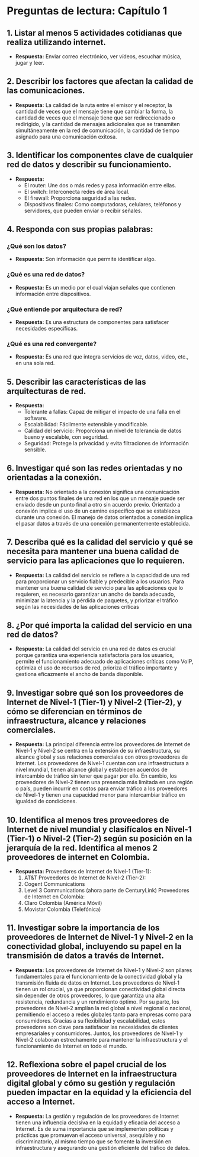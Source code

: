 # Preguntas de lectura: Capítulo 1

## 1. Listar al menos 5 actividades cotidianas que realiza utilizando internet.
   - **Respuesta:** Enviar correo electrónico, ver vídeos, escuchar música, jugar y leer.

## 2. Describir los factores que afectan la calidad de las comunicaciones.
   - **Respuesta:** La calidad de la ruta entre el emisor y el receptor, la cantidad de veces que el mensaje tiene que cambiar la forma, la cantidad de veces que el mensaje tiene que ser redireccionado o redirigido, y la cantidad de mensajes adicionales que se transmiten simultáneamente en la red de comunicación, la cantidad de tiempo asignado para una comunicación exitosa.

## 3. Identificar los componentes clave de cualquier red de datos y describir su funcionamiento.
   - **Respuesta:** 
     - El router: Une dos o más redes y pasa información entre ellas.
     - El switch: Interconecta redes de área local.
     - El firewall: Proporciona seguridad a las redes.
     - Dispositivos finales: Como computadoras, celulares, teléfonos y servidores, que pueden enviar o recibir señales.

## 4. Responda con sus propias palabras:

### ¿Qué son los datos?
   - **Respuesta:** Son información que permite identificar algo.

### ¿Qué es una red de datos?
   - **Respuesta:** Es un medio por el cual viajan señales que contienen información entre dispositivos.

### ¿Qué entiende por arquitectura de red?
   - **Respuesta:** Es una estructura de componentes para satisfacer necesidades específicas.

### ¿Qué es una red convergente?
   - **Respuesta:** Es una red que integra servicios de voz, datos, video, etc., en una sola red.

## 5. Describir las características de las arquitecturas de red.
   - **Respuesta:** 
     - Tolerante a fallas: Capaz de mitigar el impacto de una falla en el software.
     - Escalabilidad: Fácilmente extensible y modificable.
     - Calidad del servicio: Proporciona un nivel de tolerancia de datos bueno y escalable, con seguridad.
     - Seguridad: Protege la privacidad y evita filtraciones de información sensible.

## 6. Investigar qué son las redes orientadas y no orientadas a la conexión.
   - **Respuesta:** No orientado a la conexión significa una comunicación entre dos puntos finales de una red en los que un mensaje puede ser enviado desde un punto final a otro sin acuerdo previo. 
Orientado a conexión implica el uso de un camino específico que se establezca durante una conexión. El manejo de datos orientados a conexión implica el pasar datos a través de una conexión permanentemente establecida.


## 7. Describa qué es la calidad del servicio y qué se necesita para mantener una buena calidad de servicio para las aplicaciones que lo requieren.
   - **Respuesta:** La calidad del servicio se refiere a la capacidad de una red para proporcionar un servicio fiable y predecible a los usuarios. Para mantener una buena calidad de servicio para las aplicaciones que lo requieren, es necesario garantizar un ancho de banda adecuado, minimizar la latencia y la pérdida de paquetes, y priorizar el tráfico según las necesidades de las aplicaciones críticas

## 8. ¿Por qué importa la calidad del servicio en una red de datos?
   - **Respuesta:** La calidad del servicio en una red de datos es crucial porque garantiza una experiencia satisfactoria para los usuarios, permite el funcionamiento adecuado de aplicaciones críticas como VoIP, optimiza el uso de recursos de red, prioriza el tráfico importante y gestiona eficazmente el ancho de banda disponible.

## 9. Investigar sobre qué son los proveedores de Internet de Nivel-1 (Tier-1) y Nivel-2 (Tier-2), y cómo se diferencian en términos de infraestructura, alcance y relaciones comerciales.
   - **Respuesta:** La principal diferencia entre los proveedores de Internet de Nivel-1 y Nivel-2 se centra en la extensión de su infraestructura, su alcance global y sus relaciones comerciales con otros proveedores de Internet. Los proveedores de Nivel-1 cuentan con una infraestructura a nivel mundial, tienen alcance global y establecen acuerdos de intercambio de tráfico sin tener que pagar por ello. En cambio, los proveedores de Nivel-2 tienen una presencia más limitada en una región o país, pueden incurrir en costos para enviar tráfico a los proveedores de Nivel-1 y tienen una capacidad menor para intercambiar tráfico en igualdad de condiciones.

## 10. Identifica al menos tres proveedores de Internet de nivel mundial y clasifícalos en Nivel-1 (Tier-1) o Nivel-2 (Tier-2) según su posición en la jerarquía de la red. Identifica al menos 2 proveedores de internet en Colombia.
   - **Respuesta:**
     Proveedores de Internet de Nivel-1 (Tier-1):
     1. AT&T
     Proveedores de Internet de Nivel-2 (Tier-2):
     1. Cogent Communications
     2. Level 3 Communications (ahora parte de CenturyLink)
     Proveedores de Internet en Colombia:
     1. Claro Colombia (América Móvil)
     2. Movistar Colombia (Telefónica)

## 11. Investigar sobre la importancia de los proveedores de Internet de Nivel-1 y Nivel-2 en la conectividad global, incluyendo su papel en la transmisión de datos a través de Internet.
   - **Respuesta:** Los proveedores de Internet de Nivel-1 y Nivel-2 son pilares fundamentales para el funcionamiento de la conectividad global y la transmisión fluida de datos en Internet. Los proveedores de Nivel-1 tienen un rol crucial, ya que proporcionan conectividad global directa sin depender de otros proveedores, lo que garantiza una alta resistencia, redundancia y un rendimiento óptimo. Por su parte, los proveedores de Nivel-2 amplían la red global a nivel regional o nacional, permitiendo el acceso a redes globales tanto para empresas como para consumidores. Gracias a su flexibilidad y escalabilidad, estos proveedores son clave para satisfacer las necesidades de clientes empresariales y consumidores. Juntos, los proveedores de Nivel-1 y Nivel-2 colaboran estrechamente para mantener la infraestructura y el funcionamiento de Internet en todo el mundo.

## 12. Reflexiona sobre el papel crucial de los proveedores de Internet en la infraestructura digital global y cómo su gestión y regulación pueden impactar en la equidad y la eficiencia del acceso a Internet.
   - **Respuesta:** La gestión y regulación de los proveedores de Internet tienen una influencia decisiva en la equidad y eficacia del acceso a Internet. Es de suma importancia que se implementen políticas y prácticas que promuevan el acceso universal, asequible y no discriminatorio, al mismo tiempo que se fomente la inversión en infraestructura y asegurando una gestión eficiente del tráfico de datos.
